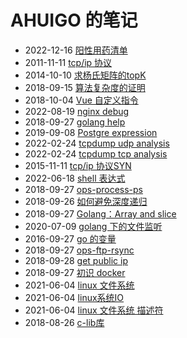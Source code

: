 # AHUIGO 的笔记
- 2022-12-16 [阳性用药清单](/b/life/medicine-covid-19)
- 2011-11-11 [tcp/ip 协议](/b/net/net-tcpip)
- 2014-10-10 [求杨氏矩阵的topK](/b/algorithm/algo-young-tableau-topk)
- 2018-09-15 [算法复杂度的证明](/b/algorithm/1.time-complex)
- 2018-10-04 [Vue 自定义指令](/b/ria/vue/vue-project)
- 2022-08-19 [nginx debug](/b/nginx/nginx-debug-log)
- 2018-09-27 [golang help](/b/go/11.go-begin-help)
- 2019-09-08 [Postgre expression](/b/db/pg-expr-execute)
- 2022-02-24 [tcpdump udp analysis](/b/net/net-tcpdump-udp)
- 2022-02-24 [tcpdump tcp analysis](/b/net/net-tcpdump-tcp)
- 2015-11-11 [tcp/ip 协议SYN](/b/net/net-tcp-queue)
- 2022-06-18 [shell 表达式](/b/c/shell-expr)
- 2018-09-27 [ops-process-ps](/b/c/ops-process-ps)
- 2018-09-26 [如何避免深度递归](/b/algorithm/func-tail-call)
- 2018-09-27 [Golang：Array and slice](/b/go/go-array-slice)
- 2020-07-09 [golang 下的文件监听](/b/go/go-file-watch)
- 2016-09-27 [go 的变量](/b/go/go-var)
- 2018-09-27 [ops-ftp-rsync](/b/c/ops-ftp-rsync)
- 2018-09-28 [get public ip](/b/net/net-ip-conf)
- 2018-09-27 [初识 docker](/b/arch/docker-begin)
- 2021-06-04 [linux 文件系统](/b/c/c-fs)
- 2021-06-04 [linux系统IO](/b/c/c-fs-file)
- 2021-06-04 [linux 文件系统 描述符](/b/c/c-fs-fd)
- 2018-08-26 [c-lib库](/b/c/c-lib)
